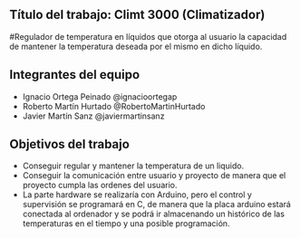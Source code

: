 ﻿## Título del trabajo: Climt 3000 (Climatizador)

#Regulador de temperatura en líquidos que otorga al usuario la capacidad de mantener la temperatura deseada por el mismo en dicho líquido.

## Integrantes del equipo

* Ignacio Ortega Peinado @ignacioortegap
* Roberto Martín Hurtado @RobertoMartinHurtado
* Javier Martín Sanz @javiermartinsanz



## Objetivos del trabajo

* Conseguir regular y mantener la temperatura de un liquido.
* Conseguir la comunicación entre usuario y proyecto de manera 
que el proyecto cumpla las ordenes del usuario.
* La parte hardware se realizaría con Arduino, pero el control y supervisión se 
programará en C, de manera que la placa arduino estará conectada al 
ordenador y se podrá ir almacenando un histórico de las temperaturas en 
el tiempo y una posible programación.
